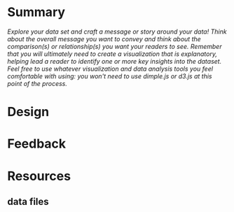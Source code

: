 # Summary

_Explore your data set and craft a message or story around your data!
Think about the overall message you want to convey and think about the
comparison(s) or relationship(s) you want your readers to see.
Remember that you will ultimately need to create a visualization that
is explanatory, helping lead a reader to identify one or more key insights
into the dataset. Feel free to use whatever visualization and data analysis
tools you feel comfortable with using: you won't need to use dimple.js
or d3.js at this point of the process._

# Design

# Feedback

# Resources

## data files

